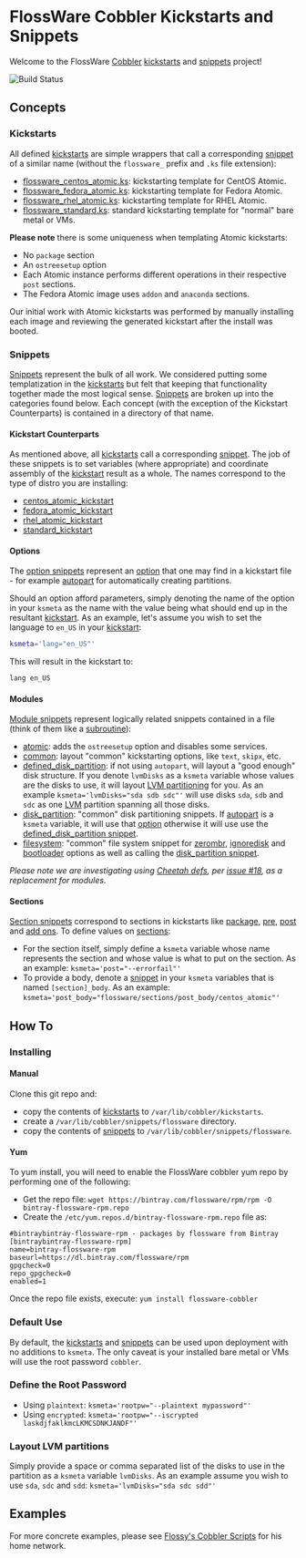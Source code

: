 # FlossWare Cobbler Kickstarts and Snippets

Welcome to the FlossWare [Cobbler](http://cobbler.github.io/) [kickstarts](http://cobbler.github.io/manuals/2.6.0/3/5_-_Kickstart_Templating.html) and [snippets](http://cobbler.github.io/manuals/2.6.0/3/6_-_Snippets.html) project!

![Build Status](http://flossware.no-ip.org:58080/buildStatus/icon?job=FlossWare-cobbler&style=plastic)

## Concepts

### Kickstarts

All defined [kickstarts](https://github.com/FlossWare/cobbler/tree/master/kickstarts) are simple wrappers that call a corresponding [snippet](https://github.com/FlossWare/cobbler/tree/master/snippets) of a similar name (without the ```flossware_``` prefix and ```.ks``` file extension):
* [flossware_centos_atomic.ks](https://github.com/FlossWare/cobbler/blob/master/kickstarts/flossware_centos_atomic.ks):  kickstarting template for CentOS Atomic.
* [flossware_fedora_atomic.ks](https://github.com/FlossWare/cobbler/blob/master/kickstarts/flossware_fedora_atomic.ks):  kickstarting template for Fedora Atomic.
* [flossware_rhel_atomic.ks](https://github.com/FlossWare/cobbler/blob/master/kickstarts/flossware_rhel_atomic.ks):  kickstarting template for RHEL Atomic.
* [flossware_standard.ks](https://github.com/FlossWare/cobbler/blob/master/kickstarts/flossware_standard.ks):  standard kickstarting template for "normal" bare metal or VMs.

**Please note**  there is some uniqueness when templating Atomic kickstarts:
* No ```package``` section
* An ```ostreesetup``` option
* Each Atomic instance performs different operations in their respective ```post``` sections.
* The Fedora Atomic image uses ```addon``` and  ```anaconda``` sections.

Our initial work with Atomic kickstarts was performed by manually installing each image and reviewing the generated kickstart after the install was booted.

### Snippets

[Snippets](https://github.com/FlossWare/cobbler/tree/master/snippets) represent the bulk of all work.  We considered putting some templatization in the [kickstarts](https://github.com/FlossWare/cobbler/tree/master/kickstarts) but felt that keeping that functionality together made the most logical sense.  [Snippets](https://github.com/FlossWare/cobbler/tree/master/snippets) are broken up into the categories found below.  Each concept (with the exception of the Kickstart Counterparts) is contained in a directory of that name.

#### Kickstart Counterparts

As mentioned above, all [kickstarts](https://github.com/FlossWare/cobbler/tree/master/kickstarts) call a corresponding [snippet](https://github.com/FlossWare/cobbler/tree/master/snippets).  The job of these snippets is to set variables (where appropriate) and coordinate assembly of the [kickstart](http://cobbler.github.io/manuals/2.6.0/3/5_-_Kickstart_Templating.html) result as a whole.  The names correspond to the type of distro you are installing:
* [centos_atomic_kickstart](https://github.com/FlossWare/cobbler/blob/master/snippets/centos_atomic_kickstart)
* [fedora_atomic_kickstart](https://github.com/FlossWare/cobbler/blob/master/snippets/fedora_atomic_kickstart)
* [rhel_atomic_kickstart](https://github.com/FlossWare/cobbler/blob/master/snippets/rhel_atomic_kickstart)
* [standard_kickstart](https://github.com/FlossWare/cobbler/blob/master/snippets/standard_kickstart)

#### Options

The [option snippets](https://github.com/FlossWare/cobbler/tree/master/snippets/options) represent an [option](https://access.redhat.com/documentation/en-US/Red_Hat_Enterprise_Linux/7/html/Installation_Guide/sect-kickstart-syntax.html#sect-kickstart-commands) that one may find in a kickstart file - for example [autopart](https://github.com/FlossWare/cobbler/blob/master/snippets/options/autopart) for automatically creating partitions.

Should an option afford parameters, simply denoting the name of the option in your ```ksmeta``` as the name with the value being what should end up in the resultant [kickstart](http://cobbler.github.io/manuals/2.6.0/3/5_-_Kickstart_Templating.html).  As an example, let's assume you wish to set the language to ```en_US``` in your [kickstart](http://cobbler.github.io/manuals/2.6.0/3/5_-_Kickstart_Templating.html):

```bash
ksmeta='lang="en_US"'
```

This will result in the kickstart to:

```bash
lang en_US
```

#### Modules

[Module snippets](https://github.com/FlossWare/cobbler/tree/master/snippets/modules) represent logically related snippets contained in a file (think of them like a [subroutine](https://en.wikipedia.org/wiki/Subroutine)):
* [atomic](https://github.com/FlossWare/cobbler/blob/master/snippets/modules/atomic): adds the ```ostreesetup``` option and disables some services.
* [common](https://github.com/FlossWare/cobbler/blob/master/snippets/modules/common): layout "common" kickstarting options, like ```text```, ```skipx```, etc.
* [defined_disk_partition](https://github.com/FlossWare/cobbler/blob/master/snippets/modules/defined_disk_partition): if not using ```autopart```, will layout a "good enough" disk structure.  If you denote ```lvmDisks``` as a ```ksmeta``` variable whose values are the disks to use, it will layout [LVM partitioning](https://access.redhat.com/documentation/en-US/Red_Hat_Enterprise_Linux/6/html/Logical_Volume_Manager_Administration/LVM_GUI.html) for you.  As an example ```ksmeta='lvmDisks="sda sdb sdc"'``` will use disks ```sda```, ```sdb``` and ```sdc``` as one [LVM](https://access.redhat.com/documentation/en-US/Red_Hat_Enterprise_Linux/6/html/Logical_Volume_Manager_Administration/LVM_GUI.html) partition spanning all those disks.
* [disk_partition](https://github.com/FlossWare/cobbler/blob/master/snippets/modules/disk_partition): "common" disk partitioning snippets.  If [autopart](https://github.com/FlossWare/cobbler/blob/master/snippets/options/autopart) is a ```ksmeta``` variable, it will use that [option](https://github.com/FlossWare/cobbler/tree/master/snippets/options) otherwise it will use use the [defined_disk_partition snippet](https://github.com/FlossWare/cobbler/blob/master/snippets/modules/defined_disk_partition).  
* [filesystem](https://github.com/FlossWare/cobbler/blob/master/snippets/modules/filesystem): "common" file system snippet for [zerombr](https://github.com/FlossWare/cobbler/blob/master/snippets/options/zerombr), [ignoredisk](https://github.com/FlossWare/cobbler/blob/master/snippets/options/ignoredisk) and [bootloader](https://github.com/FlossWare/cobbler/blob/master/snippets/options/bootloader) options as well as calling the [disk_partition snippet](https://github.com/FlossWare/cobbler/blob/master/snippets/modules/disk_partition).

*Please note we are investigating using [Cheetah defs](http://pythonhosted.org/Cheetah/users_guide/inheritanceEtc.html#def), per [issue #18](https://github.com/FlossWare/cobbler/issues/18), as a replacement for modules.*

#### Sections

[Section snippets](https://github.com/FlossWare/cobbler/tree/master/snippets/sections) correspond to sections in kickstarts like [package](https://access.redhat.com/documentation/en-US/Red_Hat_Enterprise_Linux/7/html/Installation_Guide/sect-kickstart-syntax.html#sect-kickstart-packages), [pre](https://access.redhat.com/documentation/en-US/Red_Hat_Enterprise_Linux/7/html/Installation_Guide/sect-kickstart-syntax.html#sect-kickstart-preinstall), [post](https://access.redhat.com/documentation/en-US/Red_Hat_Enterprise_Linux/7/html/Installation_Guide/sect-kickstart-syntax.html#sect-kickstart-postinstall) and [add ons](https://access.redhat.com/documentation/en-US/Red_Hat_Enterprise_Linux/7/html/Installation_Guide/sect-kickstart-syntax.html#sect-kickstart-addon).  To define values on [sections](https://github.com/FlossWare/cobbler/tree/master/snippets/sections):
* For the section itself, simply define a ```ksmeta``` variable whose name represents the section and whose value is what to put on the section.  As an example:   ```ksmeta='post="--errorfail"'```
* To provide a body, denote a [snippet](http://cobbler.github.io/manuals/2.6.0/3/6_-_Snippets.html) in your ```ksmeta``` variables that is named ```[section]_body```.  As an example:   ```ksmeta='post_body="flossware/sections/post_body/centos_atomic"'```

## How To

### Installing

#### Manual

Clone this git repo and:
* copy the contents of [kickstarts](https://github.com/FlossWare/cobbler/tree/master/kickstarts) to ```/var/lib/cobbler/kickstarts```.
* create a ```/var/lib/cobbler/snippets/flossware``` directory.
* copy the contents of [snippets](https://github.com/FlossWare/cobbler/tree/master/snippets) to ```/var/lib/cobbler/snippets/flossware```.

#### Yum 

To yum install, you will need to enable the FlossWare cobbler yum repo by performing one of the following:

* Get the repo file:  ```wget https://bintray.com/flossware/rpm/rpm -O bintray-flossware-rpm.repo```
* Create the ```/etc/yum.repos.d/bintray-flossware-rpm.repo``` file as:
```
#bintraybintray-flossware-rpm - packages by flossware from Bintray
[bintraybintray-flossware-rpm]
name=bintray-flossware-rpm
baseurl=https://dl.bintray.com/flossware/rpm
gpgcheck=0
repo_gpgcheck=0
enabled=1
```

Once the repo file exists, execute:  ```yum install flossware-cobbler```

### Default Use

By default, the [kickstarts](https://github.com/FlossWare/cobbler/tree/master/kickstarts) and [snippets](https://github.com/FlossWare/cobbler/tree/master/snippets) can be used upon deployment with no additions to ```ksmeta```.  The only caveat is your installed bare metal or VMs will use the root password ```cobbler```.

### Define the Root Password

* Using ```plaintext```:  ```ksmeta='rootpw="--plaintext mypassword"'```
* Using ```encrypted```:  ```ksmeta='rootpw="--iscrypted laskdjfaklkmcLKMCSDNKJANDF"'```

### Layout LVM partitions

Simply provide a space or comma separated list of the disks to use in the partition as a ```ksmeta``` variable ```lvmDisks```.  As an example assume you wish to use ```sda```, ```sdc``` and ```sdd```:   ```ksmeta='lvmDisks="sda sdc sdd"'```

## Examples

For more concrete examples, please see [Flossy's Cobbler Scripts](https://github.com/sfloess/scripts/blob/master/bash/cobbler.sh) for his home network. 
